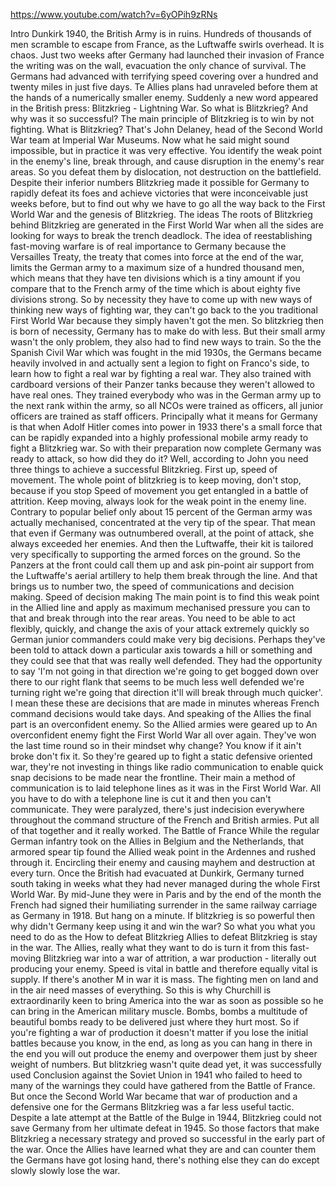 https://www.youtube.com/watch?v=6yOPih9zRNs

Intro
Dunkirk 1940, the British Army is in ruins. Hundreds of thousands of men
scramble to escape from France, as the Luftwaffe swirls overhead. It is chaos.
Just two weeks after Germany had launched their invasion of France the
writing was on the wall, evacuation the only chance of survival. The Germans had
advanced with terrifying speed covering over a hundred and twenty miles in just
five days. Te Allies plans had unraveled before
them at the hands of a numerically smaller enemy. Suddenly a new word
appeared in the British press: Blitzkrieg - Lightning War. So what is Blitzkrieg? And why
was it so successful? The main principle of Blitzkrieg is to win by not fighting.
What is Blitzkrieg?
That's John Delaney, head of the Second World War team at Imperial War Museums.
Now what he said might sound impossible, but in practice it was very effective.
You identify the weak point in the enemy's line, break through, and cause
disruption in the enemy's rear areas. So you defeat them by dislocation, not
destruction on the battlefield. Despite their inferior numbers Blitzkrieg
made it possible for Germany to rapidly defeat its foes and achieve victories
that were inconceivable just weeks before, but to find out why we have to go
all the way back to the First World War and the genesis of Blitzkrieg. The ideas
The roots of Blitzkrieg
behind Blitzkrieg are generated in the First World War when all the sides are looking
for ways to break the trench deadlock. The idea of reestablishing fast-moving
warfare is of real importance to Germany because the Versailles Treaty, the treaty
that comes into force at the end of the war, limits the German army to a maximum
size of a hundred thousand men, which means that they have ten divisions which
is a tiny amount if you compare that to the French army of the time which is
about eighty five divisions strong. So by necessity they have to come up with new
ways of thinking new ways of fighting war,
they can't go back to the you traditional First World War because they
simply haven't got the men. So blitzkrieg then is born of necessity,
Germany has to make do with less. But their small army wasn't the only problem,
they also had to find new ways to train. So the the Spanish Civil War which was
fought in the mid 1930s, the Germans became heavily involved in and actually
sent a legion to fight on Franco's side, to learn how to fight a real war by
fighting a real war. They also trained with cardboard versions of their Panzer
tanks because they weren't allowed to have real ones. They trained everybody
who was in the German army up to the next rank within the army, so all NCOs
were trained as officers, all junior officers are trained as staff officers.
Principally what it means for Germany is that when Adolf Hitler comes into power
in 1933 there's a small force that can be rapidly expanded into a highly
professional mobile army ready to fight a Blitzkrieg war. So with their
preparation now complete Germany was ready to attack, so how did
they do it? Well, according to John you need three
things to achieve a successful Blitzkrieg. First up, speed of movement.
The whole point of blitzkrieg is to keep moving, don't stop, because if you stop
Speed of movement
you get entangled in a battle of attrition. Keep moving, always look for
the weak point in the enemy line. Contrary to popular belief only about 15
percent of the German army was actually mechanised, concentrated at the very tip
of the spear. That mean that even if Germany was outnumbered overall, at the
point of attack, she always exceeded her enemies. And then the Luftwaffe,
their kit is tailored very specifically to supporting the armed forces on the
ground. So the Panzers at the front could call them up and ask pin-point air support
from the Luftwaffe's aerial artillery to help them break through the line.
And that brings us to number two, the speed of communications and decision making.
Speed of decision making
The main point is to find this weak point in the Allied line and apply as
maximum mechanised pressure you can to that and break through into the rear
areas. You need to be able to act flexibly, quickly, and change the axis of
your attack extremely quickly so German junior commanders could make very big
decisions. Perhaps they've been told to attack down a particular axis towards a
hill or something and they could see that that was really well defended. They
had the opportunity to say 'I'm not going in that direction we're going to get
bogged down over there to our right flank that seems to be much less well
defended we're turning right we're going that direction it'll will break through
much quicker'. I mean these these are decisions that are made in minutes
whereas French command decisions would take days. And speaking of the Allies the
final part is an overconfident enemy. So the Allied armies were geared up to
An overconfident enemy
fight the First World War all over again. They've won the last time round so in
their mindset why change? You know if it ain't broke don't fix it. So they're geared
up to fight a static defensive oriented war, they're not investing in things like
radio communication to enable quick snap decisions to be made near the frontline.
Their main a method of communication is to laid telephone lines as it was in
the First World War. All you have to do with a telephone line is
cut it and then you can't communicate. They were paralyzed,
there's just indecision everywhere throughout the command structure of the
French and British armies. Put all of that together and it really worked.
The Battle of France
While the regular German infantry took on the Allies in Belgium and the
Netherlands, that armored spear tip found the Allied weak point in the Ardennes
and rushed through it. Encircling their enemy and causing mayhem and
destruction at every turn. Once the British had evacuated at Dunkirk, Germany
turned south taking in weeks what they had never managed during the whole First
World War. By mid-June they were in Paris and by the end of the month the French had
signed their humiliating surrender in the same railway carriage as Germany in
1918. But hang on a minute. If blitzkrieg is so powerful then why didn't
Germany keep using it and win the war? So what you what you need to do as the
How to defeat Blitzkrieg
Allies to defeat Blitzkrieg is stay in the war. The Allies, really what they want
to do is turn it from this fast-moving Blitzkrieg war into a war of attrition, a
war production - literally out producing your enemy. Speed
is vital in battle and therefore equally vital is supply. If there's another M in
war it is mass. The fighting men on land and in the air need masses of
everything. So this is why Churchill is extraordinarily keen to bring America
into the war as soon as possible so he can bring in the American military muscle.
Bombs, bombs a multitude of beautiful bombs ready to be delivered just where they hurt most.
So if you're fighting a war of production it doesn't matter if you lose the
initial battles because you know, in the end, as long as you can hang in there in
the end you will out produce the enemy and overpower them just by sheer
weight of numbers. But blitzkrieg wasn't quite dead yet, it was successfully used
Conclusion
against the Soviet Union in 1941 who failed to heed to many of the warnings
they could have gathered from the Battle of France. But once the Second World War
became that war of production and a defensive one for the Germans
Blitzkrieg was a far less useful tactic. Despite a late attempt at the Battle of
the Bulge in 1944, Blitzkrieg could not save Germany from her ultimate defeat in
1945. So those factors that make Blitzkrieg a necessary strategy and
proved so successful in the early part of the war. Once the Allies have learned
what they are and can counter them the Germans have got losing hand, there's
nothing else they can do except slowly slowly lose the war.

